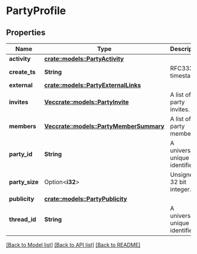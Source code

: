 # PartyProfile

## Properties

Name | Type | Description | Notes
------------ | ------------- | ------------- | -------------
**activity** | [**crate::models::PartyActivity**](PartyActivity.md) |  | 
**create_ts** | **String** | RFC3339 timestamp. | 
**external** | [**crate::models::PartyExternalLinks**](PartyExternalLinks.md) |  | 
**invites** | [**Vec<crate::models::PartyInvite>**](PartyInvite.md) | A list of party invites. | 
**members** | [**Vec<crate::models::PartyMemberSummary>**](PartyMemberSummary.md) | A list of party members. | 
**party_id** | **String** | A universally unique identifier. | 
**party_size** | Option<**i32**> | Unsigned 32 bit integer. | [optional]
**publicity** | [**crate::models::PartyPublicity**](PartyPublicity.md) |  | 
**thread_id** | **String** | A universally unique identifier. | 

[[Back to Model list]](../README.md#documentation-for-models) [[Back to API list]](../README.md#documentation-for-api-endpoints) [[Back to README]](../README.md)


